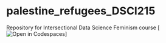 # palestine_refugees_DSCI215
Repository for Intersectional Data Science Feminism course
[![Open in Codespaces](https://github.com/codespaces/literate-rotary-phone-vxj9g9gvvxg3pr59?editor=web)]
